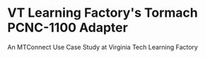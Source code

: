 # VT Learning Factory's Tormach PCNC-1100 Adapter

An MTConnect Use Case Study at Virginia Tech Learning Factory


